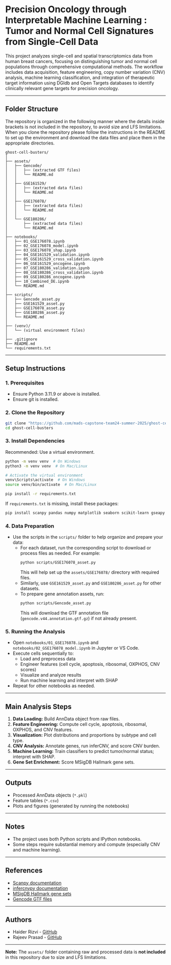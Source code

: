 # Precision Oncology through Interpretable Machine Learning : Tumor and Normal Cell Signatures from Single-Cell Data

This project analyzes single-cell and spatial transcriptomics data from human breast cancers, focusing on distinguishing tumor and normal cell populations through comprehensive computational methods. The workflow includes data acquisition, feature engineering, copy number variation (CNV) analysis, machine learning classification, and integration of therapeutic target information using DGIdb and Open Targets databases to identify clinically relevant gene targets for precision oncology.


---

## Folder Structure
The repository is organized in the following manner where the details inside brackets is not included in the repository, to avoid size and LFS limitations. When you clone the repository please follow the instructions in the README to set up the environment and download the data files and place them in the appropriate directories.

```
ghost-cell-busters/
│
├── assets/
│   ├── Gencode/
│   │   ├── (extracted GTF files)
│   │   └── README.md
│   │
│   ├── GSE161529/
│   │   ├── (extracted data files)
│   │   └── README.md
│   │
│   ├── GSE176078/
│   │   ├── (extracted data files)
│   │   └── README.md
│   │
│   └── GSE180286/
│       ├── (extracted data files)
│       └── README.md
│
├── notebooks/
│   ├── 01_GSE176078.ipynb
│   ├── 02_GSE176078_model.ipynb
│   ├── 03_GSE176078_shap.ipynb
│   ├── 04_GSE161529_validation.ipynb
│   ├── 05_GSE161529_cross_validation.ipynb
│   ├── 06_GSE161529_oncogene.ipynb
│   ├── 07_GSE180286_validation.ipynb
│   ├── 08_GSE180286_cross_validation.ipynb
│   ├── 09_GSE180286_oncogene.ipynb
│   ├── 10_Combined_DE.ipynb
│   └── README.md
│
├── scripts/
│   ├── Gencode_asset.py
│   ├── GSE161529_asset.py
│   ├── GSE176078_asset.py
│   ├── GSE180286_asset.py
│   └── README.md
│
├── (venv)/
│   └── (virtual environment files)
│
├── .gitignore
├── README.md
└── requirements.txt
```

---

## Setup Instructions

### 1. Prerequisites

- Ensure Python 3.11.9 or above is installed.
- Ensure git is installed.

### 2. Clone the Repository

```sh
git clone "https://github.com/mads-capstone-team24-summer-2025/ghost-cell-busters.git"
cd ghost-cell-busters
```

### 3. Install Dependencies

Recommended: Use a virtual environment.

```sh
python -m venv venv  # On Windows
python3 -m venv venv  # On Mac/Linux

# Activate the virtual environment
venv\Scripts\activate  # On Windows
source venv/bin/activate  # On Mac/Linux

pip install -r requirements.txt
```

If `requirements.txt` is missing, install these packages:

```sh
pip install scanpy pandas numpy matplotlib seaborn scikit-learn gseapy mygene infercnvpy shap xgboost imbalanced-learn gtfparse
```

### 4. Data Preparation

- Use the scripts in the `scripts/` folder to help organize and prepare your data:
  - For each dataset, run the corresponding script to download or process files as needed. For example:
    ```sh
    python scripts/GSE176078_asset.py
    ```
    This will help set up the `assets/GSE176078/` directory with required files.
  - Similarly, use `GSE161529_asset.py` and `GSE180286_asset.py` for other datasets.
  - To prepare gene annotation assets, run:
    ```sh
    python scripts/Gencode_asset.py
    ```
    This will download the GTF annotation file (`gencode.v44.annotation.gtf.gz`) if not already present.

### 5. Running the Analysis

- Open `notebooks/01_GSE176078.ipynb` and `notebooks/02_GSE176078_model.ipynb` in Jupyter or VS Code.
- Execute cells sequentially to:
  - Load and preprocess data
  - Engineer features (cell cycle, apoptosis, ribosomal, OXPHOS, CNV scores)
  - Visualize and analyze results
  - Run machine learning and interpret with SHAP
- Repeat for other notebooks as needed.

---

## Main Analysis Steps

1. **Data Loading:** Build AnnData object from raw files.
2. **Feature Engineering:** Compute cell cycle, apoptosis, ribosomal, OXPHOS, and CNV features.
3. **Visualization:** Plot distributions and proportions by subtype and cell type.
4. **CNV Analysis:** Annotate genes, run inferCNV, and score CNV burden.
5. **Machine Learning:** Train classifiers to predict tumor/normal status; interpret with SHAP.
6. **Gene Set Enrichment:** Score MSigDB Hallmark gene sets.

---

## Outputs

- Processed AnnData objects (`*.pkl`)
- Feature tables (`*.csv`)
- Plots and figures (generated by running the notebooks)

---

## Notes

- The project uses both Python scripts and IPython notebooks.
- Some steps require substantial memory and compute (especially CNV and machine learning).

---

## References

- [Scanpy documentation](https://scanpy.readthedocs.io/)
- [infercnvpy documentation](https://icbi-lab.github.io/infercnvpy/)
- [MSigDB Hallmark gene sets](https://www.gsea-msigdb.org/gsea/msigdb/collections.jsp#H)
- [Gencode GTF files](https://www.gencodegenes.org/human/)

---

## Authors

- Haider Rizvi - [GitHub](https://github.com/hr080100)
- Rajeev Prasad - [GitHub](https://github.com/oliverraj)

---

**Note:** The `assets/` folder containing raw and processed data is **not included** in this repository due to size and LFS limitations.